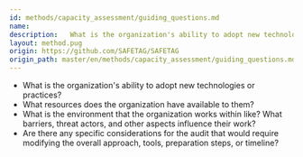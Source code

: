 ```yaml
---
id: methods/capacity_assessment/guiding_questions.md
name: 
description:   What is the organization's ability to adopt new technologies or practices?  What resources does the organization have available to them?  What is the environment that the organization works within like? What barriers, threat actors,...
layout: method.pug
origin: https://github.com/SAFETAG/SAFETAG
origin_path: master/en/methods/capacity_assessment/guiding_questions.md
---
```


 * What is the organization's ability to adopt new technologies or practices?
 * What resources does the organization have available to them?
 * What is the environment that the organization works within like? What barriers, threat actors, and other aspects influence their work?
 * Are there any specific considerations for the audit that would require modifying the overall approach, tools, preparation steps, or timeline?

 

